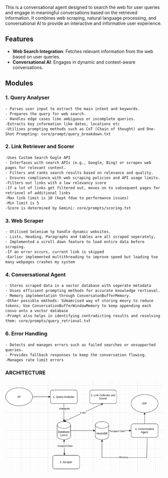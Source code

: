 This is a conversational agent designed to search the web for user queries and engage in meaningful conversations based on the retrieved information. It combines web scraping, natural language processing, and conversational AI to provide an interactive and informative user experience.

## Features
- **Web Search Integration**: Fetches relevant information from the web based on user queries.
- **Conversational AI**: Engages in dynamic and context-aware conversations.

## Modules

### 1. **Query Analyser**
    - Parses user input to extract the main intent and keywords.
    - Prepares the query for web search.
    - Handles edge cases like ambiguous or incomplete queries.
    -Extracts key information like dates, locations etc
    -Utilises prompting methods such as CoT (Chain of thought) and One-Shot Prompting: core/prompt/query_breakdown.txt

### 2. **Link Retriever and Scorer**
    -Uses Custom Search Gogle API
    - Interfaces with search APIs (e.g., Google, Bing) or scrapes web pages for relevant content.
    - Filters and ranks search results based on relevance and quality.
    - Ensures compliance with web scraping policies and API usage limits.
    -Filters out links with a low relevancy score
    -If a lot of links get filtered out, moves on to subsequent pages for retrievel of additional links
    -Max link limit is 10 (kept fdue to performance issues)
    -Min limit is 5
    -Score is determined by Gemini: core/prompts/scoring.txt

### 3. **Web Scraper**
    - Utilised Selenium tp handle dynamic websites.
    - Lists, Heading, Paragraphs and tables are all scraped seperately.
    - Implemented a scroll down feature to load entire data before scraping.
    -If an error occurs, current link is skipped
    -Earlier implemented multithreading to improve speed but loading too many webpages crashes my system


### 4. **Conversational Agent**
    - Stores scraped data in a vector database with seperate metadata
    - Usses efficient prompting methods for accurate knowledge rertieval.
    - Memory implementation through ConversatonBufferMemory.
    -Other possible emthods: SUmamrised way of storing meory to reduce tokens, Use ConversationBufferWindowMemory to keep appending each convo onto a vector database
    -Prompt also helps in identifying contradicting results and resolving them: core/prompts/query_retrieval.txt

### 6. **Error Handling**
    - Detects and manages errors such as failed searches or unsupported queries.
    - Provides fallback responses to keep the conversation flowing.
    -Manages rate limit errors 

### **ARCHITECTURE**
![Alt text](./data/architecture.png)